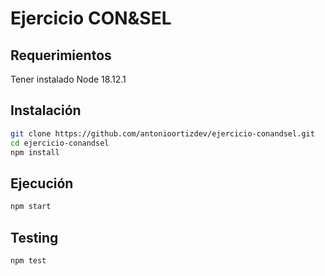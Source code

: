 # Ejercicio CON&SEL

## Requerimientos

Tener instalado Node 18.12.1

## Instalación

```sh
git clone https://github.com/antonioortizdev/ejercicio-conandsel.git
cd ejercicio-conandsel
npm install
```

## Ejecución

```sh
npm start
```

## Testing

```sh
npm test
```
